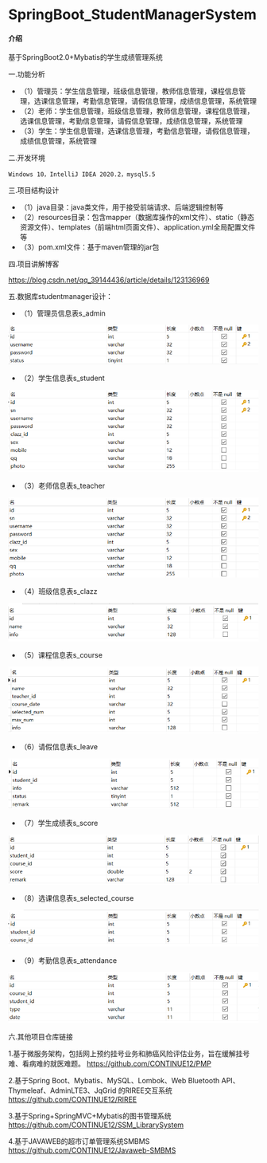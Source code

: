 # SpringBoot_StudentManagerSystem

#### 介绍
基于SpringBoot2.0+Mybatis的学生成绩管理系统

一.功能分析

- （1）管理员：学生信息管理，班级信息管理，教师信息管理，课程信息管理，选课信息管理，考勤信息管理，请假信息管理，成绩信息管理，系统管理
- （2）老师：学生信息管理，班级信息管理，教师信息管理，课程信息管理，选课信息管理，考勤信息管理，请假信息管理，成绩信息管理，系统管理
- （3）学生：学生信息管理，选课信息管理，考勤信息管理，请假信息管理，成绩信息管理，系统管理

二.开发环境 

    Windows 10，IntelliJ IDEA 2020.2，mysql5.5
	
三.项目结构设计

- （1）java目录：java类文件，用于接受前端请求、后端逻辑控制等
- （2）resources目录：包含mapper（数据库操作的xml文件）、static（静态资源文件）、templates（前端html页面文件）、application.yml全局配置文件等
- （3）pom.xml文件：基于maven管理的jar包

四.项目讲解博客

https://blog.csdn.net/qq_39144436/article/details/123136969

五.数据库studentmanager设计：

- （1）管理员信息表s_admin

![输入图片说明](images1.png)

- （2）学生信息表s_student

![输入图片说明](images2.png)

- （3）老师信息表s_teacher

![输入图片说明](images3.png)

- （4）班级信息表s_clazz

![输入图片说明](images4.png)

- （5）课程信息表s_course

![输入图片说明](images5.png)

- （6）请假信息表s_leave

![输入图片说明](6.png)

- （7）学生成绩表s_score

![输入图片说明](images7.png)

- （8）选课信息表s_selected_course

![输入图片说明](images8.png)

- （9）考勤信息表s_attendance 

![输入图片说明](images9.png)

六.其他项目仓库链接

1.基于微服务架构，包括网上预约挂号业务和肺癌风险评估业务，旨在缓解挂号难、看病难的就医难题。 
https://github.com/CONTINUE12/PMP

2.基于Spring Boot、Mybatis、MySQL、Lombok、Web Bluetooth API、Thymeleaf、AdminLTE3、JqGrid 的RIREE交互系统 
https://github.com/CONTINUE12/RIREE

3.基于Spring+SpringMVC+Mybatis的图书管理系统
https://github.com/CONTINUE12/SSM_LibrarySystem

4.基于JAVAWEB的超市订单管理系统SMBMS 
https://github.com/CONTINUE12/Javaweb-SMBMS
